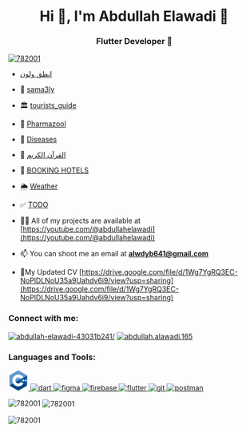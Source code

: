 <h1 align="center">Hi 👋, I'm Abdullah Elawadi 👑</h1>
<h3 align="center">Flutter Developer 💎</h3>

<p align="left"> <a href="https://github.com/ryo-ma/github-profile-trophy"><img src="https://github-profile-trophy.vercel.app/?username=782001" alt="782001" /></a> </p>

-  [انطق ولون](https://github.com/782001/lawen)
- 🕋 [sama3ly](https://github.com/782001/sama3ly)
- 🏛 [tourists_guide](https://github.com/782001/tourists_guide)
- 💊 [Pharmazool](https://github.com/782001/pharmazool)
- 💉 [Diseases](https://github.com/782001/Disease)
- 🕌 [القرآن الكريم ](https://github.com/782001/quran)
- 🏨 [BOOKING HOTELS](https://github.com/782001/Booking-App)

- 🌦️ [Weather](https://github.com/782001/weather-algoriza)

- ✅ [TODO](https://github.com/782001/todo-algoriza)



- 👨‍💻 All of my projects are available at [https://youtube.com/@abdullahelawadi](https://youtube.com/@abdullahelawadi)

- 📫 You can shoot me an email at **alwdyb641@gmail.com**

- 📄My Updated CV [https://drive.google.com/file/d/1Wg7YgRQ3EC-NoPlDLNoU35a9Uahdv6i9/view?usp=sharing](https://drive.google.com/file/d/1Wg7YgRQ3EC-NoPlDLNoU35a9Uahdv6i9/view?usp=sharing)

<h3 align="left">Connect with me:</h3>
<p align="left">
<a href="https://linkedin.com/in/abdullah-elawadi-43031b241/" target="blank"><img align="center" src="https://raw.githubusercontent.com/rahuldkjain/github-profile-readme-generator/master/src/images/icons/Social/linked-in-alt.svg" alt="abdullah-elawadi-43031b241/" height="30" width="40" /></a>
<!-- <a href="https://stackoverflow.com/users/18418924/abdullah-elawadi" target="blank"><img align="center" src="https://raw.githubusercontent.com/rahuldkjain/github-profile-readme-generator/master/src/images/icons/Social/stack-overflow.svg" alt="18418924/abdullah-elawadi" height="30" width="40" /></a> -->
<a href="https://fb.com/abdullah.alawadi.165" target="blank"><img align="center" src="https://raw.githubusercontent.com/rahuldkjain/github-profile-readme-generator/master/src/images/icons/Social/facebook.svg" alt="abdullah.alawadi.165" height="30" width="40" /></a>
<!-- <a href="https://www.behance.net/7eda452c/projects" target="blank"><img align="center" src="https://raw.githubusercontent.com/rahuldkjain/github-profile-readme-generator/master/src/images/icons/Social/behance.svg" alt="7eda452c/projects" height="30" width="40" /></a> -->
<!-- <a href="https://youtube.com/@abdullahelawadi" target="blank"><img align="center" src="https://raw.githubusercontent.com/rahuldkjain/github-profile-readme-generator/master/src/images/icons/Social/youtube.svg" alt="ucjckyqs3souxwdidybw-rya" height="30" width="40" /></a> -->
</p>

<h3 align="left">Languages and Tools:</h3>
<p align="left"> <a href="https://www.w3schools.com/cpp/" target="_blank" rel="noreferrer"> <img src="https://raw.githubusercontent.com/devicons/devicon/master/icons/cplusplus/cplusplus-original.svg" alt="cplusplus" width="40" height="40"/> </a> <a href="https://dart.dev" target="_blank" rel="noreferrer"> <img src="https://www.vectorlogo.zone/logos/dartlang/dartlang-icon.svg" alt="dart" width="40" height="40"/> </a> <a href="https://www.figma.com/" target="_blank" rel="noreferrer"> <img src="https://www.vectorlogo.zone/logos/figma/figma-icon.svg" alt="figma" width="40" height="40"/> </a> <a href="https://firebase.google.com/" target="_blank" rel="noreferrer"> <img src="https://www.vectorlogo.zone/logos/firebase/firebase-icon.svg" alt="firebase" width="40" height="40"/> </a> <a href="https://flutter.dev" target="_blank" rel="noreferrer"> <img src="https://www.vectorlogo.zone/logos/flutterio/flutterio-icon.svg" alt="flutter" width="40" height="40"/> </a> <a href="https://git-scm.com/" target="_blank" rel="noreferrer"> <img src="https://www.vectorlogo.zone/logos/git-scm/git-scm-icon.svg" alt="git" width="40" height="40"/> </a> <a href="https://postman.com" target="_blank" rel="noreferrer"> <img src="https://www.vectorlogo.zone/logos/getpostman/getpostman-icon.svg" alt="postman" width="40" height="40"/> </a> </p>

<p><img align="left" src="https://github-readme-stats.vercel.app/api/top-langs?username=782001&show_icons=true&locale=en&layout=compact" alt="782001" /></p>

<p>&nbsp;<img align="center" src="https://github-readme-stats.vercel.app/api?username=782001&show_icons=true&locale=en" alt="782001" /></p>

<p><img align="center" src="https://github-readme-streak-stats.herokuapp.com/?user=782001&" alt="782001" /></p>

